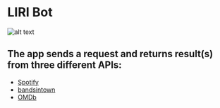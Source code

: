 # LIRI Bot

![alt text](https://github.com/do-kevin/liri-node-app/blob/master/assets/images/liri-bot-demo.gif "Liri Bot Demo")

## The app sends a request and returns result(s) from three different APIs:

* [Spotify](https://developer.spotify.com/documentation/web-api/)
* [bandsintown](https://manager.bandsintown.com/support/bandsintown-api)
* [OMDb](http://www.omdbapi.com/)
